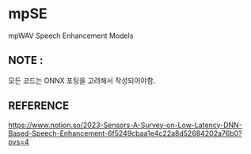 # mpSE
mpWAV Speech Enhancement Models  


## NOTE : 
모든 코드는 ONNX 포팅을 고려해서 작성되어야함. 



## REFERENCE  
https://www.notion.so/2023-Sensors-A-Survey-on-Low-Latency-DNN-Based-Speech-Enhancement-6f5249cbaa1e4c22a8d52684202a76b0?pvs=4
